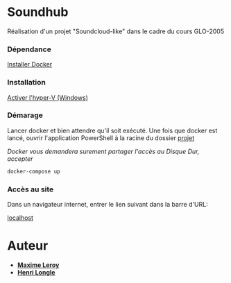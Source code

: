 # Soundhub

Réalisation d'un projet "Soundcloud-like" dans le cadre du cours GLO-2005

### Dépendance
[Installer Docker](https://www.docker.com/)

### Installation

[Activer l'hyper-V (Windows)](https://bit.ly/2kDg6Sw)

### Démarage

Lancer docker et bien attendre qu'il soit exécuté.
Une fois que docker est lancé, ouvrir l'application PowerShell à la racine du dossier [projet](./projet)

*Docker vous demandera surement partager l'accès au Disque Dur, accepter*

```bash
docker-compose up
```

### Accès au site

Dans un navigateur internet, entrer le lien suivant dans la barre d'URL:

[localhost](http://localhost)

# Auteur

* **[Maxime Leroy](https://github.com/maximeleroylaval)**
* **[Henri Longle](https://github.com/longle-h)**
